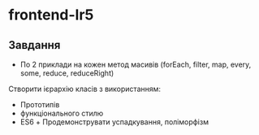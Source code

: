 # frontend-lr5
## Завдання
- По 2 приклади на кожен метод масивів (forEach, filter, map, every, some, reduce, reduceRight)

Створити ієрархію класів з використанням:
  - Прототипів
  - функціонального стилю
  - ES6 +
Продемонструвати успадкування, поліморфізм
